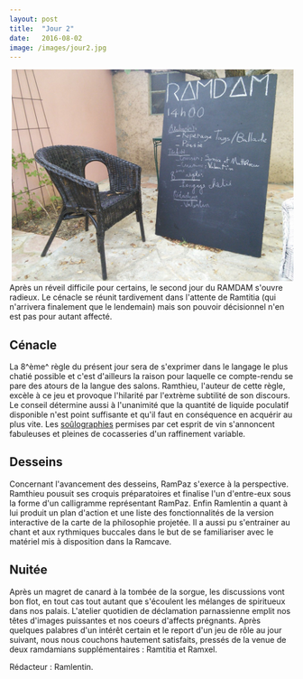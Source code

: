 ```yaml
---
layout: post
title:  "Jour 2"
date:   2016-08-02
image: /images/jour2.jpg
---
```


<div style="float:right; max-width: 500px;"><img src="/images/jour2.jpg" style="max-width: 500px"></div>
Après un réveil difficile pour certains, le second jour du RAMDAM s'ouvre radieux. Le cénacle se réunit tardivement dans l'attente de Ramtitia (qui n'arrivera finalement que le lendemain) mais son pouvoir décisionnel n'en est pas pour autant affecté.

## Cénacle
La 8^ème^ règle du présent jour sera de s'exprimer dans le langage le plus chatié possible et c'est d'ailleurs la raison pour laquelle ce compte-rendu se pare des atours de la langue des salons. Ramthieu, l'auteur de cette règle, excèle à ce jeu et provoque l'hilarité par l'extrème subtilité de son discours.
Le conseil détermine aussi à l'unanimité que la quantité de liquide poculatif disponible n'est point suffisante et qu'il faut en conséquence en acquérir au plus vite. Les [soûlographies]() permises par cet esprit de vin s'annoncent fabuleuses et pleines de cocasseries d'un raffinement variable.

## Desseins
Concernant l'avancement des desseins, RamPaz s'exerce à la perspective. Ramthieu pousuit ses croquis préparatoires et finalise l'un d'entre-eux sous la forme d'un calligramme représentant RamPaz. Enfin Ramlentin a quant à lui produit un plan d'action et une liste des fonctionnalités de la version interactive de la carte de la philosophie projetée. Il a aussi pu s'entrainer au chant et aux rythmiques buccales dans le but de se familiariser avec le matériel mis à disposition dans la Ramcave.

## Nuitée
Après un magret de canard à la tombée de la sorgue, les discussions vont bon flot, en tout cas tout autant que s'écoulent les mélanges de spiritueux dans nos palais. L'atelier quotidien de déclamation parnassienne emplit nos  têtes d'images puissantes et nos coeurs d'affects prégnants. Après quelques palabres d'un intérêt certain et le report d'un jeu de rôle au jour suivant, nous nous couchons hautement satisfaits, pressés de la venue de deux ramdamians supplémentaires : Ramtitia et Ramxel.

Rédacteur : Ramlentin.
